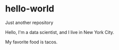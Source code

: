 # hello-world
Just another repository

Hello, I'm a data scientist, and I live in New York City.

My favorite food is tacos.
